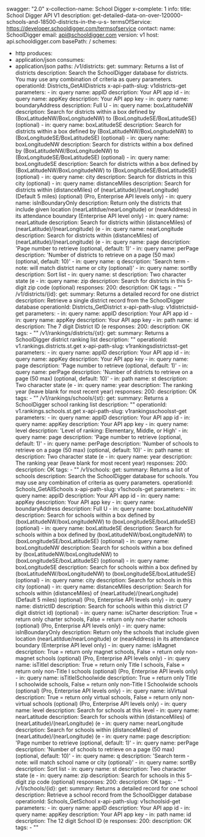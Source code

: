 swagger: "2.0"
x-collection-name: School Digger
x-complete: 1
info:
  title: School Digger API V1
  description: get-detailed-data-on-over-120000-schools-and-18500-districts-in-the-u-s-
  termsOfService: https://developer.schooldigger.com/termsofservice
  contact:
    name: SchoolDigger
    email: api@schooldigger.com
  version: v1
host: api.schooldigger.com
basePath: /
schemes:
- http
produces:
- application/json
consumes:
- application/json
paths:
  /v1/districts:
    get:
      summary: Returns a list of districts
      description: Search the SchoolDigger database for districts. You may use any
        combination of criteria as query parameters.
      operationId: Districts_GetAllDistricts
      x-api-path-slug: v1districts-get
      parameters:
      - in: query
        name: appID
        description: Your API app id
      - in: query
        name: appKey
        description: Your API app key
      - in: query
        name: boundaryAddress
        description: Full U
      - in: query
        name: boxLatitudeNW
        description: Search for districts within a box defined by (BoxLatitudeNW/BoxLongitudeNW)
          to (BoxLongitudeSE/BoxLatitudeSE) (optional)
      - in: query
        name: boxLatitudeSE
        description: Search for districts within a box defined by (BoxLatitudeNW/BoxLongitudeNW)
          to (BoxLongitudeSE/BoxLatitudeSE) (optional)
      - in: query
        name: boxLongitudeNW
        description: Search for districts within a box defined by (BoxLatitudeNW/BoxLongitudeNW)
          to (BoxLongitudeSE/BoxLatitudeSE) (optional)
      - in: query
        name: boxLongitudeSE
        description: Search for districts within a box defined by (BoxLatitudeNW/BoxLongitudeNW)
          to (BoxLongitudeSE/BoxLatitudeSE) (optional)
      - in: query
        name: city
        description: Search for districts in this city (optional)
      - in: query
        name: distanceMiles
        description: Search for districts within (distanceMiles) of (nearLatitude)/(nearLongitude)
          (Default 5 miles) (optional) (Pro, Enterprise API levels only)
      - in: query
        name: isInBoundaryOnly
        description: Return only the districts that include given location (nearLatitdue/nearLongitude)
          or (nearAddress) in its attendance boundary (Enterprise API level only)
      - in: query
        name: nearLatitude
        description: Search for districts within (distanceMiles) of (nearLatitude)/(nearLongitude)
          (e
      - in: query
        name: nearLongitude
        description: Search for districts within (distanceMiles) of (nearLatitude)/(nearLongitude)
          (e
      - in: query
        name: page
        description: 'Page number to retrieve (optional, default: 1)'
      - in: query
        name: perPage
        description: 'Number of districts to retrieve on a page (50 max) (optional,
          default: 10)'
      - in: query
        name: q
        description: 'Search term - note: will match district name or city (optional)'
      - in: query
        name: sortBy
        description: Sort list
      - in: query
        name: st
        description: Two character state (e
      - in: query
        name: zip
        description: Search for districts in this 5-digit zip code (optional)
      responses:
        200:
          description: OK
      tags:
      - ""
  /v1/districts/{id}:
    get:
      summary: Returns a detailed record for one district
      description: Retrieve a single district record from the SchoolDigger database
      operationId: Districts_GetDistrict
      x-api-path-slug: v1districtsid-get
      parameters:
      - in: query
        name: appID
        description: Your API app id
      - in: query
        name: appKey
        description: Your API app key
      - in: path
        name: id
        description: The 7 digit District ID (e
      responses:
        200:
          description: OK
      tags:
      - ""
  /v1/rankings/districts/{st}:
    get:
      summary: Returns a SchoolDigger district ranking list
      description: ""
      operationId: v1.rankings.districts.st.get
      x-api-path-slug: v1rankingsdistrictsst-get
      parameters:
      - in: query
        name: appID
        description: Your API app id
      - in: query
        name: appKey
        description: Your API app key
      - in: query
        name: page
        description: 'Page number to retrieve (optional, default: 1)'
      - in: query
        name: perPage
        description: 'Number of districts to retrieve on a page (50 max) (optional,
          default: 10)'
      - in: path
        name: st
        description: Two character state (e
      - in: query
        name: year
        description: The ranking year (leave blank for most recent year)
      responses:
        200:
          description: OK
      tags:
      - ""
  /v1/rankings/schools/{st}:
    get:
      summary: Returns a SchoolDigger school ranking list
      description: ""
      operationId: v1.rankings.schools.st.get
      x-api-path-slug: v1rankingsschoolsst-get
      parameters:
      - in: query
        name: appID
        description: Your API app id
      - in: query
        name: appKey
        description: Your API app key
      - in: query
        name: level
        description: 'Level of ranking: Elementary, Middle, or High'
      - in: query
        name: page
        description: 'Page number to retrieve (optional, default: 1)'
      - in: query
        name: perPage
        description: 'Number of schools to retrieve on a page (50 max) (optional,
          default: 10)'
      - in: path
        name: st
        description: Two character state (e
      - in: query
        name: year
        description: The ranking year (leave blank for most recent year)
      responses:
        200:
          description: OK
      tags:
      - ""
  /v1/schools:
    get:
      summary: Returns a list of schools
      description: Search the SchoolDigger database for schools. You may use any combination
        of criteria as query parameters.
      operationId: Schools_GetAllSchools
      x-api-path-slug: v1schools-get
      parameters:
      - in: query
        name: appID
        description: Your API app id
      - in: query
        name: appKey
        description: Your API app key
      - in: query
        name: boundaryAddress
        description: Full U
      - in: query
        name: boxLatitudeNW
        description: Search for schools within a box defined by (boxLatitudeNW/boxLongitudeNW)
          to (boxLongitudeSE/boxLatitudeSE) (optional)
      - in: query
        name: boxLatitudeSE
        description: Search for schools within a box defined by (boxLatitudeNW/boxLongitudeNW)
          to (boxLongitudeSE/boxLatitudeSE) (optional)
      - in: query
        name: boxLongitudeNW
        description: Search for schools within a box defined by (boxLatitudeNW/boxLongitudeNW)
          to (boxLongitudeSE/boxLatitudeSE) (optional)
      - in: query
        name: boxLongitudeSE
        description: Search for schools within a box defined by (boxLatitudeNW/boxLongitudeNW)
          to (boxLongitudeSE/boxLatitudeSE) (optional)
      - in: query
        name: city
        description: Search for schools in this city (optional)
      - in: query
        name: distanceMiles
        description: Search for schools within (distanceMiles) of (nearLatitude)/(nearLongitude)
          (Default 5 miles) (optional) (Pro, Enterprise API levels only)
      - in: query
        name: districtID
        description: Search for schools within this district (7 digit district id)
          (optional)
      - in: query
        name: isCharter
        description: True = return only charter schools, False = return only non-charter
          schools (optional) (Pro, Enterprise API levels only)
      - in: query
        name: isInBoundaryOnly
        description: Return only the schools that include given location (nearLatitdue/nearLongitude)
          or (nearAddress) in its attendance boundary (Enterprise API level only)
      - in: query
        name: isMagnet
        description: True = return only magnet schools, False = return only non-magnet
          schools (optional) (Pro, Enterprise API levels only)
      - in: query
        name: isTitleI
        description: True = return only Title I schools, False = return only non-Title
          I schools (optional) (Pro, Enterprise API levels only)
      - in: query
        name: isTitleISchoolwide
        description: True = return only Title I schoolwide schools, False = return
          only non-Title I Schoolwide schools (optional) (Pro, Enterprise API levels
          only)
      - in: query
        name: isVirtual
        description: True = return only virtual schools, False = return only non-virtual
          schools (optional) (Pro, Enterprise API levels only)
      - in: query
        name: level
        description: Search for schools at this level
      - in: query
        name: nearLatitude
        description: Search for schools within (distanceMiles) of (nearLatitude)/(nearLongitude)
          (e
      - in: query
        name: nearLongitude
        description: Search for schools within (distanceMiles) of (nearLatitude)/(nearLongitude)
          (e
      - in: query
        name: page
        description: 'Page number to retrieve (optional, default: 1)'
      - in: query
        name: perPage
        description: 'Number of schools to retrieve on a page (50 max) (optional,
          default: 10)'
      - in: query
        name: q
        description: 'Search term - note: will match school name or city (optional)'
      - in: query
        name: sortBy
        description: Sort list
      - in: query
        name: st
        description: Two character state (e
      - in: query
        name: zip
        description: Search for schools in this 5-digit zip code (optional)
      responses:
        200:
          description: OK
      tags:
      - ""
  /v1/schools/{id}:
    get:
      summary: Returns a detailed record for one school
      description: Retrieve a school record from the SchoolDigger database
      operationId: Schools_GetSchool
      x-api-path-slug: v1schoolsid-get
      parameters:
      - in: query
        name: appID
        description: Your API app id
      - in: query
        name: appKey
        description: Your API app key
      - in: path
        name: id
        description: The 12 digit School ID (e
      responses:
        200:
          description: OK
      tags:
      - ""
